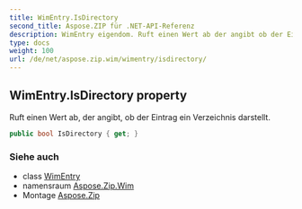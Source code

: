 ```yaml
---
title: WimEntry.IsDirectory
second_title: Aspose.ZIP für .NET-API-Referenz
description: WimEntry eigendom. Ruft einen Wert ab der angibt ob der Eintrag ein Verzeichnis darstellt.
type: docs
weight: 100
url: /de/net/aspose.zip.wim/wimentry/isdirectory/
---
```

## WimEntry.IsDirectory property

Ruft einen Wert ab, der angibt, ob der Eintrag ein Verzeichnis darstellt.

```csharp
public bool IsDirectory { get; }
```

### Siehe auch

* class [WimEntry](../)
* namensraum [Aspose.Zip.Wim](../../wimentry/)
* Montage [Aspose.Zip](../../../)


